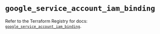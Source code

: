 # `google_service_account_iam_binding`

Refer to the Terraform Registry for docs: [`google_service_account_iam_binding`](https://registry.terraform.io/providers/hashicorp/google-beta/6.17.0/docs/resources/google_service_account_iam_binding).

